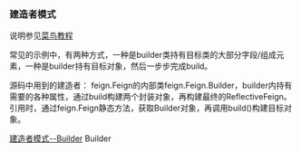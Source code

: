 ### 建造者模式

说明参见[菜鸟教程](https://www.runoob.com/design-pattern/builder-pattern.html)

常见的示例中，有两种方式，一种是builder类持有目标类的大部分字段/组成元素，一种是builder持有目标对象，然后一步步完成build。

源码中用到的建造者：
feign.Feign的内部类feign.Feign.Builder，builder内持有需要的各种属性，通过build构建两个封装对象，再构建最终的ReflectiveFeign。
引用时，通过feign.Feign静态方法，获取Builder对象，再调用build()构建目标对象。



[建造者模式--Builder](https://juejin.im/post/5a23bdd36fb9a045272568a6) Builder
